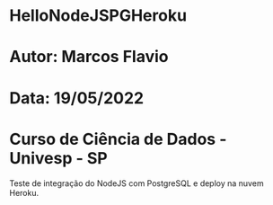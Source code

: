 # HelloNodeJSPGHeroku
# Autor: Marcos Flavio
# Data: 19/05/2022
#
# Curso de Ciência de Dados - Univesp - SP

Teste de integração do NodeJS com PostgreSQL e deploy na nuvem Heroku.

